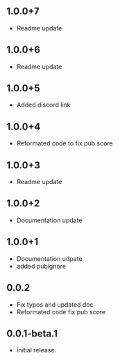 ## 1.0.0+7
- Readme update
## 1.0.0+6
- Readme update
## 1.0.0+5
- Added discord link
## 1.0.0+4
- Reformated code to fix pub score
## 1.0.0+3
- Readme update
## 1.0.0+2
- Documentation update
## 1.0.0+1
- Documentation udpate
- added pubignore
## 0.0.2
 - Fix typos and updated doc
 - Reformated code fix pub score

## 0.0.1-beta.1
 - initial release.